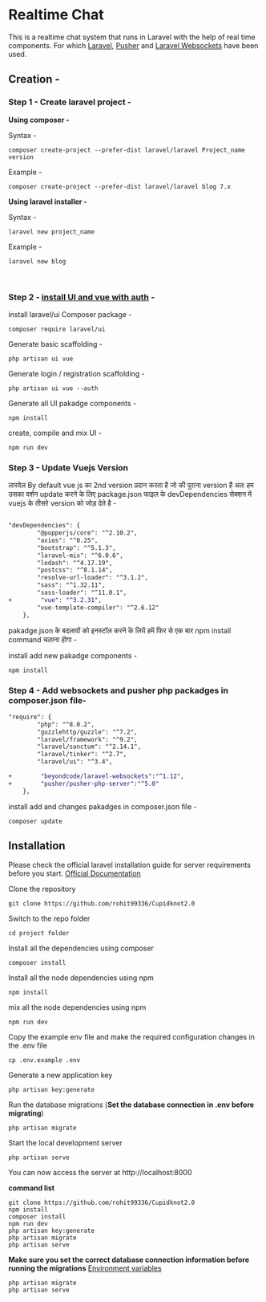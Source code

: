 # Realtime Chat

This is a realtime chat system that runs in Laravel with the help of real time components. For which [Laravel](https://laravel.com/docs/9.x), [Pusher](https://beyondco.de/docs/laravel-websockets/basic-usage/pusher) and [Laravel Websockets](https://beyondco.de/docs/laravel-websockets/getting-started/introduction) have been used.

## Creation -

### Step 1 - Create laravel project -
**Using composer -**

Syntax -

    composer create-project --prefer-dist laravel/laravel Project_name version

Example -

    composer create-project --prefer-dist laravel/laravel blog 7.x

**Using laravel installer -**

Syntax -

    laravel new project_name

Example -

    laravel new blog

<br>

### Step 2 - [install UI and vue with auth](https://laravel.com/docs/7.x/frontend) -

install laravel/ui Composer package -

    composer require laravel/ui

Generate basic scaffolding -

    php artisan ui vue

Generate login / registration scaffolding -    

    php artisan ui vue --auth

Generate all UI pakadge components -

    npm install

create, compile and mix UI -

    npm run dev

### Step 3 - Update Vuejs Version 

लारवेल By default vue js का 2nd version प्रदान करता है  जो की पुराना version है अतः हम उसका वर्शन update करने के लिए package.json फाइल के devDependencies सेक्शन में vuejs के तीसरे version को जोड़ देते है -

```diff

"devDependencies": {
        "@popperjs/core": "^2.10.2",
        "axios": "^0.25",
        "bootstrap": "^5.1.3",
        "laravel-mix": "^6.0.6",
        "lodash": "^4.17.19",
        "postcss": "^8.1.14",
        "resolve-url-loader": "^3.1.2",
        "sass": "^1.32.11",
        "sass-loader": "^11.0.1",
+        "vue": "^3.2.31",
        "vue-template-compiler": "^2.6.12"
    },

```

pakadge.json के बदलावों को इनस्टॉल करनॆ कॆ लियॆ हमॆ फिर से एक बार npm install command चलाना हॊगा -

install add new pakadge components -

    npm install

### Step 4 - Add websockets and pusher php packadges in composer.json file-

```diff
"require": {
        "php": "^8.0.2",
        "guzzlehttp/guzzle": "^7.2",
        "laravel/framework": "^9.2",
        "laravel/sanctum": "^2.14.1",
        "laravel/tinker": "^2.7",
        "laravel/ui": "^3.4",

+        "beyondcode/laravel-websockets":"^1.12",
+        "pusher/pusher-php-server":"^5.0"
    },
```

install add and changes pakadges in composer.json file -

    composer update
    
## Installation

Please check the official laravel installation guide for server requirements before you start. [Official Documentation](https://laravel.com/docs/8.x/migrations)
 

Clone the repository

    git clone https://github.com/rohit99336/Cupidknot2.0

Switch to the repo folder

    cd project folder

Install all the dependencies using composer

    composer install

Install all the node dependencies using npm

    npm install

mix all the node dependencies using npm

    npm run dev

Copy the example env file and make the required configuration changes in the .env file

    cp .env.example .env

Generate a new application key

    php artisan key:generate

Run the database migrations (**Set the database connection in .env before migrating**)

    php artisan migrate

Start the local development server

    php artisan serve

You can now access the server at http://localhost:8000

**command list**

    git clone https://github.com/rohit99336/Cupidknot2.0
    npm install
    composer install
    npm run dev
    php artisan key:generate
    php artisan migrate
    php artisan serve
    
**Make sure you set the correct database connection information before running the migrations** [Environment variables](#environment-variables)

    php artisan migrate
    php artisan serve




